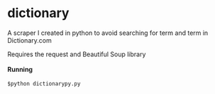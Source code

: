 # dictionary
A scraper I created in python to avoid searching for term and term in Dictionary.com

Requires the request and Beautiful Soup library
<br><br>
<b>Running</b>
<br>
<br>
<code>$python dictionarypy.py</code>
